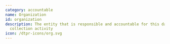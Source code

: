 ```yaml
---
category: accountable
name: Organization
id: organization
description: The entity that is responsible and accountable for this data
  collection activity
icon: /dtpr-icons/org.svg
---
```

